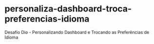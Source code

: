 # personaliza-dashboard-troca-preferencias-idioma
Desafio Dio - Personalizando Dashboard e Trocando as Preferências de Idioma
